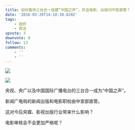 ```yaml
---
title: 如何看待三台合一组建“中国之声”，并且电影、出版归中宣直管？
date: '2018-03-20T14:10:38.820Z'
tags:
    - 政府
    - 政治
upvote: 3
downvote: 0
follow: 13
comments:
    - ''
    - ''
---
```


![](https://pincimg.com/posts/53121/a38f5f2b280255395455c9b2cff1aab0.jpg)

![](https://pincimg.com/posts/53121/e64bdc2f62d877d2d8a2c9b99a93d94e.jpg)

央视、央广以及中国国际广播电台的三台合一成为“中国之声”。

新闻广电局的新闻出版和电影职权由中宣部直管。

这对今后央媒、影视出版行业带来什么影响？

电影审核会不会更加严格呢？
